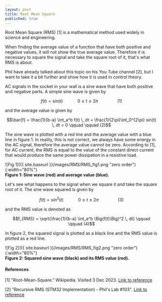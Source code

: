 ```yaml
---
layout: post
title: Root Mean Square
published: true
---
```


Root Mean Square (RMS) [1] is a mathematical method used widely in science and engineering.

When finding the average value of a function that have both positive and negative values, it will not show the true average value. Therefore it is necessary to square the signal and take the square root of it, that's what RMS is about.

Phil have already talked about this topic on his You Tube channel [2], but I want to take it a bit further and show how it is used in control theory. 

AC signals in the socket in your wall is a sine wave that have both positive and negative parts. A simple sine wave is given by

$$f(t) = sin(t) \qquad \quad 0\leq t \leq 2\pi \qquad \qquad (1)$$

and the average value is given by

$$\bar{f} = \frac{1}{b-a} \int_a^b f(t) \, dt = \frac{1}{2\pi}\int_0^{2\pi} sin(t) \, dt = 0 \qquad \qquad (2)$$

The sine wave is plotted with a red line and the average value with a blue line in figure 1. In reality, this is not correct, we always have some energy in the AC signal, therefore the average value cannot be zero. According to [1], for AC current, the RMS is equal to the value of the constant direct current that would produce the same power dissipation in a resistive load. 

![Fig 1]({{ site.baseurl }}/images/RMS/RMS_fig1.png "zero order"){:width="80%"}  
**Figure 1: Sine wave (red) and average value (blue).**

Let's see what happens to the signal when we square it and take the square root of it. The sine wave squared is given by

$$f(t) = sin^2(t) \qquad \quad 0\leq t \leq 2\pi \qquad \qquad (3)$$

and the RMS value is denoted as

$$f_{RMS} = \sqrt{\frac{1}{b-a} \int_a^b \Big(f(t)\Big)^2 \, dt} \qquad \qquad (4)$$

In figure 2, the squared signal is plotted as a black line and the RMS value is plotted as a red line.

![Fig 2]({{ site.baseurl }}/images/RMS/RMS_fig2.png "zero order"){:width="80%"}  
**Figure 2: Squared sine wave (black) and its RMS value (red).**



#### References

[1] "Root-Mean-Square." Wikipedia. Visited 3 Dec 2023. [Link to reference](https://en.wikipedia.org/wiki/Root_mean_square)

[2] "Recursive RMS (STM32 Implementation) - Phil's Lab #103". [Link to reference](https://www.youtube.com/watch?v=miUXBXUDJDI&t=188s)
